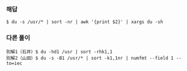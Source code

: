 ### 해답
```
$ du -s /usr/* | sort -nr | awk '{print $2}' | xargs du -sh
```
### 다른 풀이
```
別解1（石井）$ du -hd1 /usr | sort -rhk1,1
別解2（山田）$ du -s -B1 /usr/* | sort -k1,1nr | numfmt --field 1 --to=iec
```
